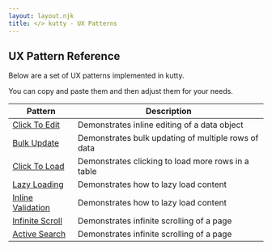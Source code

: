 ```yaml
---
layout: layout.njk
title: </> kutty - UX Patterns
---
```


## UX Pattern Reference

Below are a set of UX patterns implemented in kutty.  

You can copy and paste them and then adjust them for your needs.

| Pattern | Description |
|-----------|-------------|
| [Click To Edit](/examples/click-to-edit) | Demonstrates inline editing of a data object
| [Bulk Update](/examples/bulk-update) | Demonstrates bulk updating of multiple rows of data
| [Click To Load](/examples/click-to-load) | Demonstrates clicking to load more rows in a table
| [Lazy Loading](/examples/lazy-load) | Demonstrates how to lazy load content
| [Inline Validation](/examples/inline-validation) | Demonstrates how to lazy load content
| [Infinite Scroll](/examples/infinite-scroll) | Demonstrates infinite scrolling of a page
| [Active Search](/examples/active-search) | Demonstrates infinite scrolling of a page
